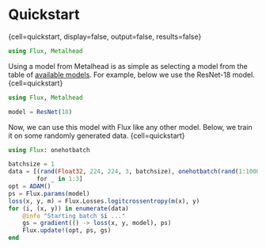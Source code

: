 # Quickstart

{cell=quickstart, display=false, output=false, results=false}
```julia
using Flux, Metalhead
```

Using a model from Metalhead is as simple as selecting a model from the table of [available models](#). For example, below we use the ResNet-18 model.
{cell=quickstart}
```julia
using Flux, Metalhead

model = ResNet(18)
```

Now, we can use this model with Flux like any other model. Below, we train it on some randomly generated data.
{cell=quickstart}
```julia
using Flux: onehotbatch

batchsize = 1
data = [(rand(Float32, 224, 224, 3, batchsize), onehotbatch(rand(1:1000, batchsize), 1:1000))
        for _ in 1:3]
opt = ADAM()
ps = Flux.params(model)
loss(x, y, m) = Flux.Losses.logitcrossentropy(m(x), y)
for (i, (x, y)) in enumerate(data)
    @info "Starting batch $i ..."
    gs = gradient(() -> loss(x, y, model), ps)
    Flux.update!(opt, ps, gs)
end
```
